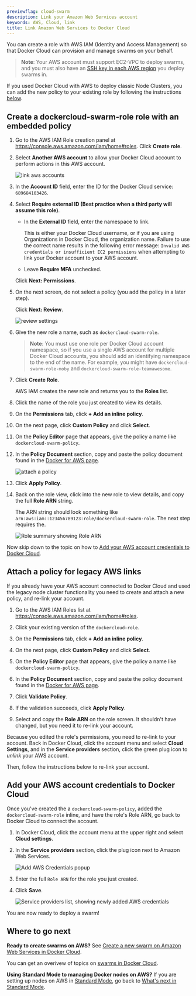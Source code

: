 ```yaml
---
previewflag: cloud-swarm
description: Link your Amazon Web Services account
keywords: AWS, Cloud, link
title: Link Amazon Web Services to Docker Cloud
---
```


You can create a role with AWS IAM (Identity and Access Management) so that
Docker Cloud can provision and manage swarms on your behalf.

> **Note**: Your AWS account must support EC2-VPC to deploy swarms, and
you must also have an [SSH key in each AWS region](https://docs.aws.amazon.com/AWSEC2/latest/UserGuide/ec2-key-pairs.html)
you deploy swarms in.

If you used Docker Cloud with AWS to deploy classic Node Clusters, you can add
the new policy to your existing role by following the instructions
[below](#attach-a-policy-for-legacy-aws-links).

## Create a dockercloud-swarm-role role with an embedded policy

1.  Go to the AWS IAM Role creation panel at  <a href="https://console.aws.amazon.com/iam/home#roles">https://console.aws.amazon.com/iam/home#roles</a>. Click **Create role**.

2.  Select **Another AWS account** to allow your Docker Cloud account to perform actions in this AWS account.

    ![link aws accounts](images/aws-swarm-iam-role-1.png)

3.  In the **Account ID** field, enter the ID for the Docker Cloud service: `689684103426`.

4. Select **Require external ID (Best practice when a third party will assume this role)**.

    * In the **External ID** field, enter the namespace
    to link.

      This is either your Docker Cloud username,
      or if you are using Organizations in Docker Cloud,
      the organization name. Failure to use the correct
      name results in the following error
      message: `Invalid AWS credentials or insufficient
      EC2 permissions` when attempting to link your
      Docker account to your AWS account.

    * Leave **Require MFA** unchecked.

    Click **Next: Permissions**.

5.  On the next screen, do not select a policy (you add the policy in a later step).

    Click **Next: Review**.

    ![review settings](images/aws-swarm-iam-role-3.png)

6.  Give the new role a name, such as `dockercloud-swarm-role`.

    > **Note**: You must use one role per Docker Cloud account
    namespace, so if you use a single AWS account for
    multiple Docker Cloud accounts, you should add an
    identifying namespace to the end of the name. For example,
    you might have `dockercloud-swarm-role-moby` and
    `dockercloud-swarm-role-teamawesome`.

7.  Click **Create Role**.

    AWS IAM creates the new role and returns you to the **Roles** list.

8.  Click the name of the role you just created to view its details.

9.  On the **Permissions** tab, click **+ Add an inline policy**.

11. On the next page, click **Custom Policy** and click **Select**.

12. On the **Policy Editor** page that appears, give the policy a name like `dockercloud-swarm-policy`.

13. In the **Policy Document** section, copy and paste the policy document found in the [Docker for AWS page](/docker-for-aws/iam-permissions/).

    ![attach a policy](images/aws-swarm-iam-role-4-policy.png)

14. Click **Apply Policy**.

15. Back on the role view, click into the new role to view details, and copy the full **Role ARN** string.

    The ARN string should look something like `arn:aws:iam::123456789123:role/dockercloud-swarm-role`. The next step requires the.

    ![Role summary showing Role ARN](images/aws-swarm-iam-role-2.png)

Now skip down to the topic on how to
[Add your AWS account credentials to Docker Cloud](#add-your-aws-account-credentials-to-docker-cloud).

## Attach a policy for legacy AWS links

If you already have your AWS account connected to Docker Cloud and used the
legacy node cluster functionality you need to create and attach a new
policy, and re-link your account.

1.  Go to the AWS IAM Roles list at  <a href="https://console.aws.amazon.com/iam/home#roles">https://console.aws.amazon.com/iam/home#roles</a>.

2.  Click your existing version of the `dockercloud-role`.

3.  On the **Permissions** tab, click **+ Add an inline policy**.

5.  On the next page, click **Custom Policy** and click **Select**.

6.  On the **Policy Editor** page that appears, give the policy a name like `dockercloud-swarm-policy`.

7.  In the **Policy Document** section, copy and paste the policy document found in the [Docker for AWS page](/docker-for-aws/iam-permissions/).

8.  Click **Validate Policy**.

9.  If the validation succeeds, click **Apply Policy**.

10.  Select and copy the **Role ARN** on the role screen.
     It shouldn't have changed, but you need it to re-link your account.

Because you edited the role's permissions, you need to re-link
to your account. Back in Docker Cloud, click the account menu and
select **Cloud Settings**, and in the **Service providers** section,
click the green plug icon to _unlink_ your AWS account.

Then, follow the instructions below to re-link your account.

## Add your AWS account credentials to Docker Cloud

Once you've created the a `dockercloud-swarm-policy`,
added the `dockercloud-swarm-role` inline, and have the role's
Role ARN, go back to Docker Cloud to connect the account.

1.  In Docker Cloud, click the account menu at the upper right and select **Cloud settings**.
2.  In the **Service providers** section, click the plug icon next to Amazon Web Services.

    ![Add AWS Credentials popup](images/aws-arn-wizard.png)

3.  Enter the full `Role ARN` for the role you just created.
4.  Click **Save**.

    ![Service providers list, showing newly added AWS credentials](images/aws-creds-cloud.png)

You are now ready to deploy a swarm!

## Where to go next

**Ready to create swarms on AWS?** See [Create a new swarm on Amazon Web Services in Docker Cloud](create-cloud-swarm-aws.md).

You can get an overivew of topics on [swarms in Docker Cloud](index.md).

**Using Standard Mode to managing Docker nodes on AWS?** If you are
setting up nodes on AWS in [Standard Mode](/docker-cloud/standard/),
go back to [What's next in Standard Mode](/docker-cloud/infrastructure/link-aws.md##whats-next).
